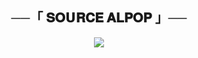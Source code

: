 <h2 align="center">
    ──「 𝐒𝐎𝗨𝐑𝐂𝐄 𝐀𝐋𝐏𝐎𝐏 」──
</h2>

<p align="center">
  <img src="https://telegra.ph/file/c4a94f88442f82a2af027.jpg">
</p>

